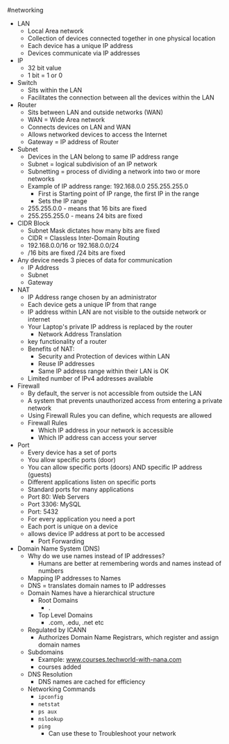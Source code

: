 #networking 

- LAN
	- Local Area network
	- Collection of devices connected together in one physical location
	- Each device has a unique IP address
	- Devices communicate via IP addresses
- IP 
	- 32 bit value
	- 1 bit = 1 or 0
- Switch
	- Sits within the LAN
	- Facilitates the connection between all the devices within the LAN
- Router
	- Sits between LAN and outside networks (WAN)
	- WAN = Wide Area network
	- Connects devices on LAN and WAN
	- Allows networked devices to access the Internet
	- Gateway = IP address of Router
- Subnet
	- Devices in the LAN belong to same IP address range
	- Subnet = logical subdivision of an IP network
	- Subnetting = process of dividing a network into two or more networks
	- Example of IP address range: 192.168.0.0 255.255.255.0
		- First is Starting point of IP range, the first IP in the range
		- Sets the IP range
	- 255.255.0.0 - means that 16 bits are fixed
	- 255.255.255.0 - means 24 bits are fixed
- CIDR Block
	- Subnet Mask dictates how many bits are fixed
	- CIDR = Classless Inter-Domain Routing
	- 192.168.0.0/16 or 192.168.0.0/24
	- /16 bits are fixed /24 bits are fixed
- Any device needs 3 pieces of data for communication
	- IP Address
	- Subnet
	- Gateway
- NAT
	- IP Address range chosen by an administrator
	- Each device gets a unique IP from that range
	- IP address within LAN are not visible to the outside network or internet
	- Your Laptop's private IP address is replaced by the router
		- Network Address Translation
	- key functionality of a router
	- Benefits of NAT:
		- Security and Protection of devices within LAN
		- Reuse IP addresses
		- Same IP address range within their LAN is OK
	- Limited number of IPv4 addresses available
- Firewall
	- By default, the server is not accessible from outside the LAN
	- A system that prevents unauthorized access from entering a private network
	- Using Firewall Rules you can define, which requests are allowed
	- Firewall Rules
		- Which IP address in your network is accessible
		- Which IP address can access your server
- Port
	- Every device has a set of ports
	- You allow specific ports (door)
	- You can allow specific ports (doors) AND specific IP address (guests)
	- Different applications listen on specific ports
	- Standard ports for many applications
	- Port 80: Web Servers
	- Port 3306: MySQL
	- Port: 5432
	- For every application you need a port
	- Each port is unique on a device
	- allows device IP address at port to be accessed
		- Port Forwarding
- Domain Name System (DNS)
	- Why do we use names instead of IP addresses?
		- Humans are better at remembering words and names instead of numbers
	- Mapping IP addresses to Names
	- DNS = translates domain names to IP addresses
	- Domain Names have a hierarchical structure
		- Root Domains
			- .
		- Top Level Domains
			- .com, .edu, .net etc
	- Regulated by ICANN
		- Authorizes Domain Name Registrars, which register and assign domain names
	- Subdomains
		- Example: www.courses.techworld-with-nana.com
		- courses added
	- DNS Resolution
		- DNS names are cached for efficiency
	- Networking Commands
		- `ipconfig`
		- `netstat`
		- `ps aux`
		- `nslookup`
		- `ping`
			- Can use these to Troubleshoot your network